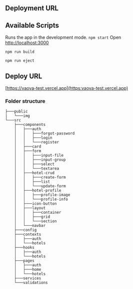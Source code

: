 ## Deployment URL

## Available Scripts
Runs the app in the development mode.
`npm start`
Open [http://localhost:3000](http://localhost:3000) 

`npm run build`

`npm run eject`



## Deploy URL
[https://vaova-test.vercel.app](https:vaova-test.vercel.app)


### Folder structure
```
├───public
|   └───img
└───src
    ├───components
    │   ├───auth
    │   │   ├───forgot-password      
    │   │   ├───login
    │   │   └───register
    │   ├───card
    │   ├───form
    │   │   ├───input-file
    │   │   ├───input-group
    │   │   ├───select
    │   │   └───textarea
    │   ├───hotel-crud
    │   │   ├───create-form
    │   │   ├───list
    │   │   └───update-form
    │   ├───hotel-profile
    │   │   ├───profile-image
    │   │   └───profile-info
    │   ├───icon-button
    │   ├───layout
    │   │   ├───container
    │   │   ├───grid
    │   │   └───section
    │   └───navbar
    ├───config
    ├───contexts
    │   ├───auth
    │   └───hotels
    ├───hooks
    │   ├───auth
    │   └───hotels
    ├───pages
    │   ├───auth
    │   ├───home
    │   └───hotels
    ├───services
    └───validations
```